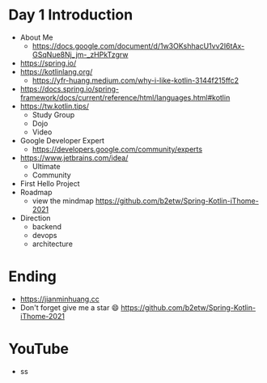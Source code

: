 # Day 1 Introduction
* About Me
  * https://docs.google.com/document/d/1w3OKshhacU1vv2I6tAx-GSqNue8Nj_jm-_zHPkTzgrw
* https://spring.io/
* https://kotlinlang.org/
  * https://yfr-huang.medium.com/why-i-like-kotlin-3144f215ffc2
* https://docs.spring.io/spring-framework/docs/current/reference/html/languages.html#kotlin
* https://tw.kotlin.tips/
  * Study Group
  * Dojo
  * Video
* Google Developer Expert
  * https://developers.google.com/community/experts
* https://www.jetbrains.com/idea/
  * Ultimate
  * Community
* First Hello Project
* Roadmap
  * view the mindmap https://github.com/b2etw/Spring-Kotlin-iThome-2021
* Direction
  * backend
  * devops
  * architecture

# Ending
* https://jianminhuang.cc
* Don't forget give me a star 😄 https://github.com/b2etw/Spring-Kotlin-iThome-2021

# YouTube
* ss
